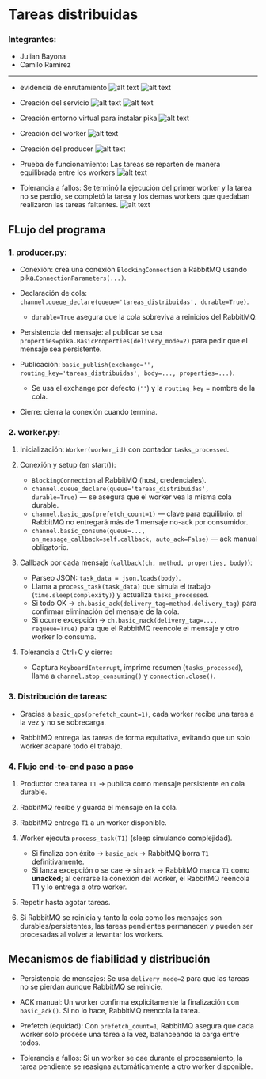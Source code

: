 # Tareas distribuidas

### Integrantes:
 - Julian Bayona
 - Camilo Ramirez

 ---


  - evidencia de enrutamiento
 ![alt text](imagenes/enr2.png)
 ![alt text](imagenes/image-enr1.png)

 - Creación del servicio
 ![alt text](imagenes/image.png)
 ![alt text](imagenes/image-1.png)
 
 - Creación entorno virtual para instalar pika
 ![alt text](imagenes/venv.png)

 - Creación del worker
 ![alt text](imagenes/image-2.png)

 - Creación del producer
 ![alt text](imagenes/image-3.png)

 - Prueba de funcionamiento:
 Las tareas se reparten de manera equilibrada entre los workers
 ![alt text](imagenes/image-4.png)

 - Tolerancia a fallos:
 Se terminó la ejecución del primer worker y la tarea no se perdió, se completó la tarea y los demas workers que quedaban realizaron las tareas faltantes.
 ![alt text](imagenes/image-5.png)

## FLujo del programa
### 1. producer.py:

 - Conexión: crea una conexión `BlockingConnection` a RabbitMQ usando pika.`ConnectionParameters(...)`.

 - Declaración de cola: `channel.queue_declare(queue='tareas_distribuidas', durable=True)`.
    * `durable=True` asegura que la cola sobreviva a reinicios del RabbitMQ.

 - Persistencia del mensaje: al publicar se usa `properties=pika.BasicProperties(delivery_mode=2)` para pedir que el mensaje sea persistente.

 - Publicación: `basic_publish(exchange='', routing_key='tareas_distribuidas', body=..., properties=...)`.
    * Se usa el exchange por defecto (`''`) y la `routing_key` = nombre de la cola.

 - Cierre: cierra la conexión cuando termina.

### 2. worker.py:

1. Inicialización: `Worker(worker_id)` con contador `tasks_processed`.

2. Conexión y setup (en start()):
    - `BlockingConnection` al RabbitMQ (host, credenciales).
    - `channel.queue_declare(queue='tareas_distribuidas', durable=True)` — se asegura que el worker vea la misma cola durable.
    - `channel.basic_qos(prefetch_count=1)` — clave para equilibrio: el RabbitMQ no entregará más de 1 mensaje no-ack por consumidor.
    - `channel.basic_consume(queue=..., on_message_callback=self.callback, auto_ack=False)` — ack manual obligatorio.

3. Callback por cada mensaje (`callback(ch, method, properties, body)`):
    - Parseo JSON: `task_data = json.loads(body)`.
    - Llama a `process_task(task_data)` que simula el trabajo (`time.sleep(complexity)`) y actualiza `tasks_processed`.
    - Si todo OK -> `ch.basic_ack(delivery_tag=method.delivery_tag)` para confirmar eliminación del mensaje de la cola.
    - Si ocurre excepción -> `ch.basic_nack(delivery_tag=..., requeue=True)` para que el RabbitMQ reencole el mensaje y otro worker lo consuma.

4. Tolerancia a Ctrl+C y cierre:
    - Captura `KeyboardInterrupt`, imprime resumen (`tasks_processed`), llama a `channel.stop_consuming()` y `connection.close()`.

### 3. Distribución de tareas:

 - Gracias a `basic_qos(prefetch_count=1)`, cada worker recibe una tarea a la vez y no se sobrecarga.

 - RabbitMQ entrega las tareas de forma equitativa, evitando que un solo worker acapare todo el trabajo.

### 4. Flujo end-to-end paso a paso
1. Productor crea tarea `T1` -> publica como mensaje persistente en cola durable.

2. RabbitMQ recibe y guarda el mensaje en la cola.

3. RabbitMQ entrega `T1` a un worker disponible.

4. Worker ejecuta `process_task(T1)` (sleep simulando complejidad).
    - Si finaliza con éxito -> `basic_ack` -> RabbitMQ borra `T1` definitivamente.
    - Si lanza excepción o se cae -> sin `ack` -> RabbitMQ marca `T1` como **unacked**; al cerrarse la conexión del worker, el RabbitMQ reencola T1 y lo entrega a otro worker.

5. Repetir hasta agotar tareas.

6. Si RabbitMQ se reinicia y tanto la cola como los mensajes son durables/persistentes, las tareas pendientes permanecen y pueden ser procesadas al volver a levantar los workers.

## Mecanismos de fiabilidad y distribución
 - Persistencia de mensajes: Se usa `delivery_mode=2` para que las tareas no se pierdan aunque RabbitMQ se reinicie.

 - ACK manual: Un worker confirma explícitamente la finalización con `basic_ack()`. Si no lo hace, RabbitMQ reencola la tarea.

 - Prefetch (equidad): Con `prefetch_count=1`, RabbitMQ asegura que cada worker solo procese una tarea a la vez, balanceando la carga entre todos.

 - Tolerancia a fallos: Si un worker se cae durante el procesamiento, la tarea pendiente se reasigna automáticamente a otro worker disponible.